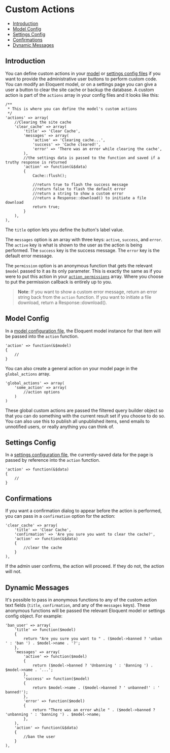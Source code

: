 # Custom Actions

- [Introduction](#introduction)
- [Model Config](#model-config)
- [Settings Config](#settings-config)
- [Confirmations](#confirmations)
- [Dynamic Messages](#dynamic-messages)

<a name="introduction"></a>
## Introduction

You can define custom actions in your [model](/docs/model-configuration.md#custom-actions) or [settings config files](/docs/settings-configuration.md#custom-actions) if you want to provide the administrative user buttons to perform custom code. You can modify an Eloquent model, or on a settings page you can give a user a button to clear the site cache or backup the database. A custom action is part of the `actions` array in your config files and it looks like this:

    /**
     * This is where you can define the model's custom actions
     */
    'actions' => array(
        //Clearing the site cache
        'clear_cache' => array(
            'title' => 'Clear Cache',
            'messages' => array(
                'active' => 'Clearing cache...',
                'success' => 'Cache cleared!',
                'error' => 'There was an error while clearing the cache',
            ),
            //the settings data is passed to the function and saved if a truthy response is returned
            'action' => function(&$data)
            {
                Cache::flush();

                //return true to flash the success message
                //return false to flash the default error
                //return a string to show a custom error
                //return a Response::download() to initiate a file download
                return true;
            }
        ),
    ),

The `title` option lets you define the button's label value.

The `messages` option is an array with three keys: `active`, `success`, and `error`. The `active` key is what is shown to the user as the action is being performed. The `success` key is the success message. The `error` key is the default error message.

The `permission` option is an anonymous function that gets the relevant `$model` passed to it as its only parameter. This is exactly the same as if you were to put this action in your [`action_permissions`](/docs/model-configuration.md#action-permissions) array. Where you choose to put the permission callback is entirely up to you.

> **Note**: If you want to show a custom error message, return an error string back from the `action` function. If you want to initiate a file download, return a Response::download().

<a name="model-config"></a>
## Model Config

In a [model configuration file](/docs/model-configuration.md#custom-actions), the Eloquent model instance for that item will be passed into the `action` function.

    'action' => function(&$model)
    {
        //
    }

You can also create a general action on your model page in the `global_actions` array.

    'global_actions' => array(
        'some_action' => array(
            //action options
        )
    )

These global custom actions are passed the filtered query builder object so that you can do something with the current result set if you choose to do so. You can also use this to publish all unpublished items, send emails to unnotified users, or really anything you can think of.

<a name="settings-config"></a>
## Settings Config

In a [settings configuration file](/docs/settings-configuration.md#custom-actions), the currently-saved data for the page is passed by reference into the `action` function.

    'action' => function(&$data)
    {
        //
    }

<a name="confirmations"></a>
## Confirmations

If you want a confirmation dialog to appear before the action is performed, you can pass in a `confirmation` option for the action:

    'clear_cache' => array(
        'title' => 'Clear Cache',
        'confirmation' => 'Are you sure you want to clear the cache?',
        'action' => function(&$data)
        {
            //clear the cache
        }
    ),

If the admin user confirms, the action will proceed. If they do not, the action will not.

<a name="dynamic-messages"></a>
## Dynamic Messages

It's possible to pass in anonymous functions to any of the custom action text fields (`title`, `confirmation`, and any of the `messages` keys). These anonymous functions will be passed the relevant Eloquent model or settings config object. For example:

    'ban_user' => array(
        'title' => function($model)
        {
            return "Are you sure you want to " . ($model->banned ? 'unban ' : 'ban ') . $model->name . '?';
        },
        'messages' => array(
            'active' => function($model)
            {
                return ($model->banned ? 'Unbanning ' : 'Banning ') . $model->name . '...';
            },
            'success' => function($model)
            {
                return $model->name . ($model->banned ? ' unbanned!' : ' banned!');
            },
            'error' => function($model)
            {
                return "There was an error while " . ($model->banned ? 'unbanning ' : 'banning ') . $model->name;
            },
        ),
        'action' => function(&$data)
        {
            //ban the user
        }
    ),
